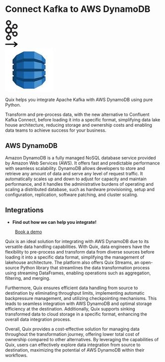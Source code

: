 # Connect Kafka to AWS DynamoDB

<div class="connect-images cards blog-grid-card" markdown>
<div>
<img src="../images/kafka_logo.png" width="40px" />
</div>
<div>
<img src="../images/arrow.svg" width="40px" />
</div>
<div>
<img src="./images/aws-dynamodb_1.jpg" />
</div>
</div>

Quix helps you integrate Apache Kafka with AWS DynamoDB using pure Python.

Transform and pre-process data, with the new alternative to Confluent Kafka Connect, before loading it into a specific format, simplifying data lake house architecture, reducing storage and ownership costs and enabling data teams to achieve success for your business.

## AWS DynamoDB

Amazon DynamoDB is a fully managed NoSQL database service provided by Amazon Web Services (AWS). It offers fast and predictable performance with seamless scalability. DynamoDB allows developers to store and retrieve any amount of data and serve any level of request traffic. It automatically scales up and down to adjust for capacity and maintain performance, and it handles the administrative burdens of operating and scaling a distributed database, such as hardware provisioning, setup and configuration, replication, software patching, and cluster scaling.


## Integrations

<div class="grid cards" markdown>

- __Find out how we can help you integrate!__

    <a class="md-button md-button--primary" href="https://quix.io/book-a-demo" target="_blank" style="margin:.5rem;">Book a demo</a>

</div>


Quix is an ideal solution for integrating with AWS DynamoDB due to its versatile data handling capabilities. With Quix, data engineers have the flexibility to pre-process and transform data from diverse sources before loading it into a specific data format, simplifying the management of lakehouse architecture. The platform also offers Quix Streams, an open-source Python library that streamlines the data transformation process using streaming DataFrames, enabling operations such as aggregation, filtering, and merging. 

Furthermore, Quix ensures efficient data handling from source to destination by eliminating throughput limits, implementing automatic backpressure management, and utilizing checkpointing mechanisms. This leads to seamless integration with AWS DynamoDB and optimal storage efficiency at the destination. Additionally, Quix supports sinking transformed data to cloud storage in a specific format, enhancing the overall data integration process.

Overall, Quix provides a cost-effective solution for managing data throughout the transformation journey, offering lower total cost of ownership compared to other alternatives. By leveraging the capabilities of Quix, users can effectively explore data integration from source to destination, maximizing the potential of AWS DynamoDB within their workflows.

